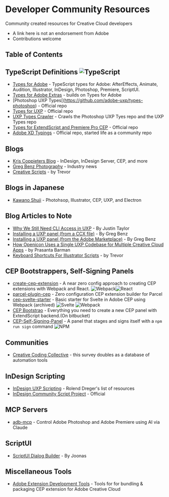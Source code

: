 # Developer Community Resources
Community created resources for Creative Cloud developers
- A link here is not an endorsement from Adobe
- Contributions welcome

## Table of Contents
<!-- TOC -->

<!-- /TOC -->

## TypeScript Definitions  ![TypeScript](https://img.shields.io/badge/typescript-%23007ACC.svg?style=for-the-badge&logo=typescript&logoColor=white)
- [Types for Adobe](https://github.com/docsforadobe/Types-for-Adobe) - TypeScript types for Adobe: AfterEffects, Animate, Audition, Illustrator, InDesign, Photoshop, Premiere, ScriptUI.
- [Types for Adobe Extras](https://github.com/docsforadobe/types-for-adobe-extras) - builds on Types for Adobe
- [Photoshop UXP Types[(https://github.com/adobe-uxp/types-photoshop) - Official repo
- [Types for UXP](https://github.com/adobe/cc-ext-uxp-types) - Official repo
- [UXP Types Crawler](https://github.com/hansottowirtz/adobe-uxp-types-crawler) - Crawls the Photoshop UXP Tyes repo and the UXP Types repo
- [Types for ExtendScript and Premiere Pro CEP](https://github.com/Adobe-CEP/Samples/tree/master/TypeScript/typings) - Official repo
- [Adobe XD Typings](https://github.com/AdobeXD/typings) - Official repo, started life as a community repo

## Blogs
- [Kris Coppieters Blog](https://coppieters.nz/) - InDesign, InDesign Server, CEP, and more
- [Greg Benz Photography](https://gregbenzphotography.com/) - Industry news
- [Creative Scripts](https://creative-scripts.com/) - by Trevor

## Blogs in Japanese
- [Kawano Shuji](https://kawano-shuji.com/justdiary/) - Photohsop, Illustrator, CEP, UXP, and Electron

## Blog Articles to Note
- [Why We Still Need CLI Access in UXP](https://hyperbrew.notion.site/Why-We-Still-Need-CLI-Access-in-UXP-193d249d738180b8a5f3f3aaacf8aaa0) - By Justin Taylor
- [Installing a UXP panel (from a CCX file)](https://gregbenzphotography.com/installing-a-uxp-panel-from-ccx) - By Greg Benz
- [Installing a UXP panel (from the Adobe Marketplace)](https://gregbenzphotography.com/installing-a-uxp-panel-from-adobe) - By Greg Benz
- [How Openicon Uses a Single UXP Codebase for Multiple Creative Cloud Apps](https://medium.com/adobetech/how-openicon-uses-a-single-uxp-codebase-for-multiple-creative-cloud-apps-fa589f666677?source=friends_link&sk=08f0520883a825a0ecb22c9f18cdd4fe) - by Prasanta Barman
- [Keyboard Shortcuts For Illustrator Scripts](https://creative-scripts.com/keyboard-shortcuts-for-illustrator-scripts/) - by Trevor

## CEP Bootstrappers, Self-Signing Panels
- [create-cep-extension](https://github.com/fusepilot/create-cep-extension) - A near zero config approach to creating CEP extensions with Webpack and React. ![Webpack](https://img.shields.io/badge/webpack-%238DD6F9.svg?style=for-the-badge&logo=webpack&logoColor=black)![React](https://img.shields.io/badge/react-%2320232a.svg?style=for-the-badge&logo=react&logoColor=%2361DAFB)
- [parcel-plugin-cep](https://github.com/fusepilot/parcel-plugin-cep) - Zero configuration CEP extension builder for Parcel
- [cep-svelte-starter](https://github.com/Klustre/cep-svelte-starter) - Basic starter for Svelte in Adobe CEP using Webpack (archived) ![Svelte](https://img.shields.io/badge/svelte-%23f1413d.svg?style=for-the-badge&logo=svelte&logoColor=white) ![Webpack](https://img.shields.io/badge/webpack-%238DD6F9.svg?style=for-the-badge&logo=webpack&logoColor=black)
- [CEP Bootstrao](https://bitbucket.org/theasci/cep-bootstrap/src/master/) - Everything you need to create a new CEP panel with ExtendScript backend.(On bitbucket)
- [CEP-Self-Signing-Panel](https://github.com/Inventsable/CEP-Self-Signing-Panel) - A panel that stages and signs itself with a `npm run sign` command ![NPM](https://img.shields.io/badge/NPM-%23CB3837.svg?style=for-the-badge&logo=npm&logoColor=white)

## Communities
- [Creative Coding Collective](https://essurvey.creativecodingcollective.org/) - this survey doubles as a database of automation tools

## InDesign Scripting
- [InDesign UXP Scripting](https://github.com/RolandDreger/indesign-uxp-scripting) - Rolend Dreger's list of resources
- [InDesign Community Script Project](https://github.com/AdobeInDesignScripts/directory) - Official

## MCP Servers
- [adb-mcp](https://github.com/mikechambers/adb-mcp) - Control Adobe Photoshop and Adobe Premiere using AI via Claude

## ScriptUI
- [ScriptUI Dialog Builder](https://scriptui.joonas.me/) - By Joonas

## Miscellaneous Tools
- [Adobe Extension Development Tools](https://github.com/adobe-extension-tools) - Tools for for bundling & packaging CEP extension for Adobe Creative Cloud

